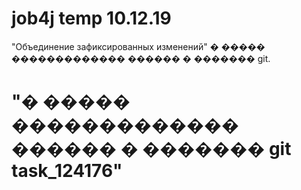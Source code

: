 # job4j temp 10.12.19
"Объединение зафиксированных изменений"
� ����� ������������� ������ � ������� git.
# "� ����� ������������� ������ � ������� git task_124176"